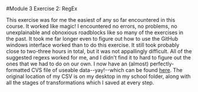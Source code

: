 #Module 3 Exercise 2: RegEx

This exercise was for me the easiest of any so far encountered in this course.  It worked like magic! I encountered no errors, no problems, no unexplainable and obnoxious roadblocks like so many of the exercises in the past. It took me far longer even to figure out how to use the GitHub windows interface worked than to do this exercise. It still took probably close to two-three hours in total, but it was not appallingly difficult.  All of the suggested regexs worked for me, and I didn't find it to hard to figure out the ones that we had to do on our own. I now have an (almost) perfectly-formatted CVS file of useable data--yay!--which can be found [here](https://github.com/Xtina-R/Exercise-Notebook/blob/master/cleaned-correspondence.csv). The original location of my CSV is on my desktop in my school folder, along with all the stages of transformations which I saved at every step.




